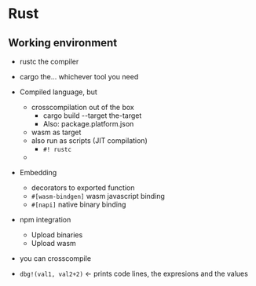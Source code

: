 # Rust


## Working environment

- rustc the compiler
- cargo the... whichever tool you need
- Compiled language, but
	- crosscompilation out of the box
		- cargo build --target the-target
		- Also: package.platform.json
	- wasm as target
	- also run as scripts (JIT compilation)
		- `#! rustc `
	- 
- Embedding
	- decorators to exported function
	- `#[wasm-bindgen]` wasm javascript binding
	- `#[napi]` native binary binding
- npm integration
	- Upload binaries
	- Upload wasm





- you can crosscompile

- `dbg!(val1, val2+2)`  <- prints code lines, the expresions and the values


